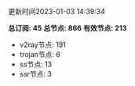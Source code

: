 更新时间2023-01-03 14:39:34

**总订阅: 45**
**总节点: 866**
**有效节点: 213**
- v2ray节点: 191
- trojan节点: 6
- ss节点: 13
- ssr节点: 3
